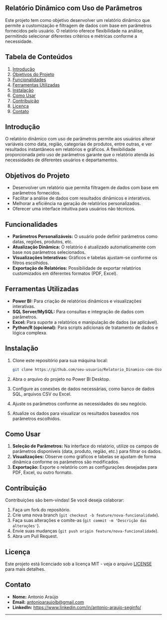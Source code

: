 ## Relatório Dinâmico com Uso de Parâmetros

Este projeto tem como objetivo desenvolver um relatório dinâmico que permite a customização e filtragem de dados com base em parâmetros fornecidos pelo usuário. O relatório oferece flexibilidade na análise, permitindo selecionar diferentes critérios e métricas conforme a necessidade.

## Tabela de Conteúdos

1. [Introdução](#introdução)
2. [Objetivos do Projeto](#objetivos-do-projeto)
3. [Funcionalidades](#funcionalidades)
4. [Ferramentas Utilizadas](#ferramentas-utilizadas)
5. [Instalação](#instalação)
6. [Como Usar](#como-usar)
7. [Contribuição](#contribuição)
8. [Licença](#licença)
9. [Contato](#contato)

## Introdução

O relatório dinâmico com uso de parâmetros permite aos usuários alterar variáveis como data, região, categorias de produtos, entre outras, e ver resultados instantâneos em relatórios e gráficos. A flexibilidade proporcionada pelo uso de parâmetros garante que o relatório atenda às necessidades de diferentes usuários e departamentos.

## Objetivos do Projeto

- Desenvolver um relatório que permita filtragem de dados com base em parâmetros fornecidos.
- Facilitar a análise de dados com resultados dinâmicos e interativos.
- Melhorar a eficiência na geração de relatórios personalizados.
- Oferecer uma interface intuitiva para usuários não técnicos.

## Funcionalidades

- **Parâmetros Personalizáveis:** O usuário pode definir parâmetros como datas, regiões, produtos, etc.
- **Atualização Dinâmica:** O relatório é atualizado automaticamente com base nos parâmetros selecionados.
- **Visualizações Interativas:** Gráficos e tabelas ajustam-se conforme os filtros escolhidos.
- **Exportação de Relatórios:** Possibilidade de exportar relatórios customizados em diferentes formatos (PDF, Excel).

## Ferramentas Utilizadas

- **Power BI:** Para criação de relatórios dinâmicos e visualizações interativas.
- **SQL Server/MySQL:** Para consultas e integração de dados com parâmetros.
- **Excel:** Para suporte a relatórios e manipulação de dados (se aplicável).
- **Python/R (opcional):** Para scripts adicionais de tratamento de dados e lógica complexa.

## Instalação

1. Clone este repositório para sua máquina local:

    ```bash
    git clone https://github.com/seu-usuario/Relatorio_Dinamico-com-Uso-de-Parametros.git
    ```

2. Abra o arquivo do projeto no Power BI Desktop.

3. Configure as conexões de dados necessárias, como banco de dados SQL, arquivos CSV ou Excel.

4. Ajuste os parâmetros conforme as necessidades do seu negócio.

5. Atualize os dados para visualizar os resultados baseados nos parâmetros escolhidos.

## Como Usar

1. **Seleção de Parâmetros:** Na interface do relatório, utilize os campos de parâmetros disponíveis (data, produto, região, etc.) para filtrar os dados.
2. **Visualizações:** Observe como gráficos e tabelas se ajustam de forma dinâmica conforme os parâmetros são modificados.
3. **Exportação:** Exporte o relatório com as configurações desejadas para PDF, Excel, ou outro formato.

## Contribuição

Contribuições são bem-vindas! Se você deseja colaborar:

1. Faça um fork do repositório.
2. Crie uma nova branch (`git checkout -b feature/nova-funcionalidade`).
3. Faça suas alterações e comite-as (`git commit -m 'Descrição das alterações'`).
4. Envie suas mudanças (`git push origin feature/nova-funcionalidade`).
5. Abra um Pull Request.

## Licença

Este projeto está licenciado sob a licença MIT - veja o arquivo [LICENSE](LICENSE) para mais detalhes.

## Contato

- **Nome:** Antonio Araújo
- **Email:** antonioaraujolb@gmail.com
- **LinkedIn:** https://www.linkedin.com/in/antonio-araujo-seginfo/

---
